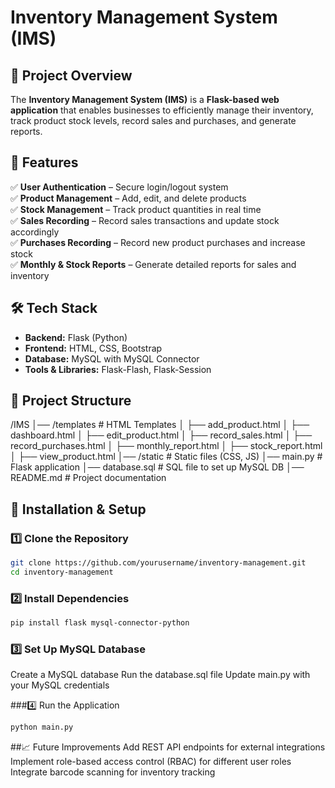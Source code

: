 # Inventory Management System (IMS)  

## 📌 Project Overview  
The **Inventory Management System (IMS)** is a **Flask-based web application** that enables businesses to efficiently manage their inventory, track product stock levels, record sales and purchases, and generate reports.  

## 🔹 Features  
✅ **User Authentication** – Secure login/logout system  
✅ **Product Management** – Add, edit, and delete products  
✅ **Stock Management** – Track product quantities in real time  
✅ **Sales Recording** – Record sales transactions and update stock accordingly  
✅ **Purchases Recording** – Record new product purchases and increase stock  
✅ **Monthly & Stock Reports** – Generate detailed reports for sales and inventory  

## 🛠️ Tech Stack  
- **Backend:** Flask (Python)  
- **Frontend:** HTML, CSS, Bootstrap  
- **Database:** MySQL with MySQL Connector  
- **Tools & Libraries:** Flask-Flash, Flask-Session  

## 📂 Project Structure  
/IMS │── /templates # HTML Templates
│ ├── add_product.html
│ ├── dashboard.html
│ ├── edit_product.html
│ ├── record_sales.html
│ ├── record_purchases.html
│ ├── monthly_report.html
│ ├── stock_report.html
│ ├── view_product.html
│── /static # Static files (CSS, JS)
│── main.py # Flask application
│── database.sql # SQL file to set up MySQL DB
│── README.md # Project documentation


## 🚀 Installation & Setup  
### 1️⃣ Clone the Repository  
```bash
git clone https://github.com/yourusername/inventory-management.git
cd inventory-management
```

### 2️⃣ Install Dependencies
```bash
pip install flask mysql-connector-python
```

### 3️⃣ Set Up MySQL Database
Create a MySQL database
Run the database.sql file
Update main.py with your MySQL credentials

###4️⃣ Run the Application
```bash
python main.py
```

##📈 Future Improvements
Add REST API endpoints for external integrations
Implement role-based access control (RBAC) for different user roles
Integrate barcode scanning for inventory tracking

